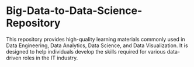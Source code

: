 # Big-Data-to-Data-Science-Repository
This repository provides high-quality learning materials commonly used in Data Engineering, Data Analytics, Data Science, and Data Visualization. It is designed to help individuals develop the skills required for various data-driven roles in the IT industry.
